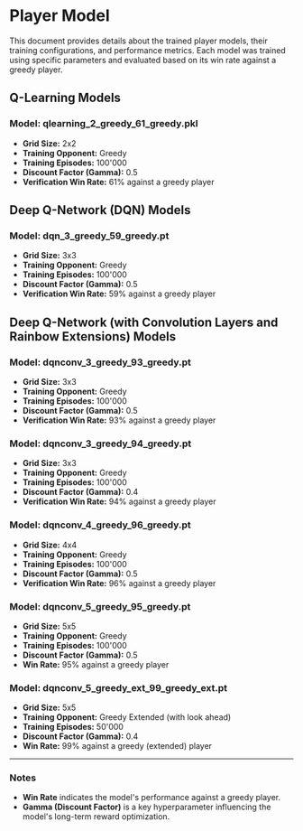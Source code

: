 # Player Model

This document provides details about the trained player models, their training configurations, and performance metrics. Each model was trained using specific parameters and evaluated based on its win rate against a greedy player.

## Q-Learning Models

### Model: qlearning_2_greedy_61_greedy.pkl
- **Grid Size:** 2x2
- **Training Opponent:** Greedy
- **Training Episodes:** 100'000
- **Discount Factor (Gamma):** 0.5
- **Verification Win Rate:** 61% against a greedy player

## Deep Q-Network (DQN) Models

### Model: dqn_3_greedy_59_greedy.pt
- **Grid Size:** 3x3
- **Training Opponent:** Greedy
- **Training Episodes:** 100'000
- **Discount Factor (Gamma):** 0.5
- **Verification Win Rate:** 59% against a greedy player

## Deep Q-Network (with Convolution Layers and Rainbow Extensions) Models

### Model: dqnconv_3_greedy_93_greedy.pt
- **Grid Size:** 3x3
- **Training Opponent:** Greedy
- **Training Episodes:** 100'000
- **Discount Factor (Gamma):** 0.5
- **Verification Win Rate:** 93% against a greedy player

### Model: dqnconv_3_greedy_94_greedy.pt
- **Grid Size:** 3x3
- **Training Opponent:** Greedy
- **Training Episodes:** 100'000
- **Discount Factor (Gamma):** 0.4
- **Verification Win Rate:** 94% against a greedy player

### Model: dqnconv_4_greedy_96_greedy.pt
- **Grid Size:** 4x4
- **Training Opponent:** Greedy
- **Training Episodes:** 100'000
- **Discount Factor (Gamma):** 0.5
- **Verification Win Rate:** 96% against a greedy player

### Model: dqnconv_5_greedy_95_greedy.pt
- **Grid Size:** 5x5
- **Training Opponent:** Greedy
- **Training Episodes:** 100'000
- **Discount Factor (Gamma):** 0.5
- **Win Rate:** 95% against a greedy player

### Model: dqnconv_5_greedy_ext_99_greedy_ext.pt
- **Grid Size:** 5x5
- **Training Opponent:** Greedy Extended (with look ahead)
- **Training Episodes:** 50'000
- **Discount Factor (Gamma):** 0.4
- **Win Rate:** 99% against a greedy (extended) player

---

### Notes
- **Win Rate** indicates the model's performance against a greedy player.
- **Gamma (Discount Factor)** is a key hyperparameter influencing the model's long-term reward optimization.